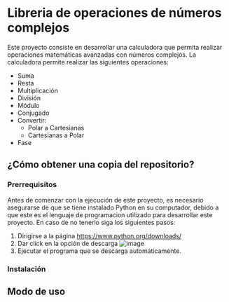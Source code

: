 # Libreria de operaciones de números complejos 
Este proyecto consiste en desarrollar una calculadora que permita realizar operaciones matemáticas avanzadas con números complejos. La calculadora permite realizar las siguientes operaciones:
* Suma 
* Resta
* Multiplicación
* División
* Módulo
* Conjugado
* Convertir:
  * Polar a Cartesianas
  * Cartesianas a Polar
* Fase
## ¿Cómo obtener una copia del repositorio?
### Prerrequisitos
Antes de comenzar con la ejecución de este proyecto, es necesario asegurarse de que se tiene instalado Python en su computador, debido a que este es el lenguaje de programacion utilizado para desarrollar este proyecto. 
En caso de no tenerlo siga los siguientes pasos:
1. Dirigirse a la página https://www.python.org/downloads/
2. Dar click en la opción de descarga
   ![image](https://github.com/alexandrac1420/CNYT/assets/138069735/03d02dfb-a346-4bc8-8e9c-066816e2f80e)
3. Ejecutar el programa que se descarga automaticamente.

### Instalación 

## Modo de uso

